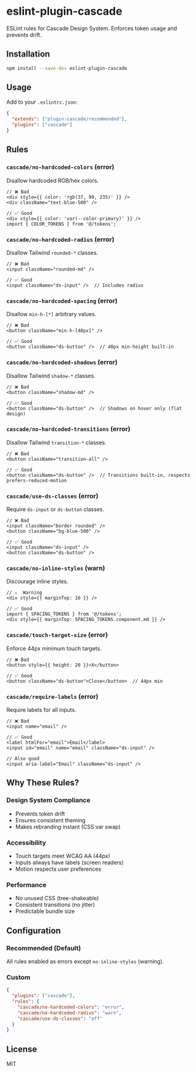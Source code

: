 # eslint-plugin-cascade

ESLint rules for Cascade Design System. Enforces token usage and prevents drift.

## Installation

```bash
npm install --save-dev eslint-plugin-cascade
```

## Usage

Add to your `.eslintrc.json`:

```json
{
  "extends": ["plugin:cascade/recommended"],
  "plugins": ["cascade"]
}
```

## Rules

### `cascade/no-hardcoded-colors` (error)
Disallow hardcoded RGB/hex colors.

```tsx
// ❌ Bad
<div style={{ color: 'rgb(37, 99, 235)' }} />
<div className="text-blue-500" />

// ✅ Good
<div style={{ color: 'var(--color-primary)' }} />
import { COLOR_TOKENS } from '@/tokens';
```

### `cascade/no-hardcoded-radius` (error)
Disallow Tailwind `rounded-*` classes.

```tsx
// ❌ Bad
<input className="rounded-md" />

// ✅ Good
<input className="ds-input" />  // Includes radius
```

### `cascade/no-hardcoded-spacing` (error)
Disallow `min-h-[*]` arbitrary values.

```tsx
// ❌ Bad
<button className="min-h-[48px]" />

// ✅ Good
<button className="ds-button" />  // 48px min-height built-in
```

### `cascade/no-hardcoded-shadows` (error)
Disallow Tailwind `shadow-*` classes.

```tsx
// ❌ Bad
<button className="shadow-md" />

// ✅ Good
<button className="ds-button" />  // Shadows on hover only (flat design)
```

### `cascade/no-hardcoded-transitions` (error)
Disallow Tailwind `transition-*` classes.

```tsx
// ❌ Bad
<button className="transition-all" />

// ✅ Good
<button className="ds-button" />  // Transitions built-in, respects prefers-reduced-motion
```

### `cascade/use-ds-classes` (error)
Require `ds-input` or `ds-button` classes.

```tsx
// ❌ Bad
<input className="border rounded" />
<button className="bg-blue-500" />

// ✅ Good
<input className="ds-input" />
<button className="ds-button" />
```

### `cascade/no-inline-styles` (warn)
Discourage inline styles.

```tsx
// ⚠️  Warning
<div style={{ marginTop: 16 }} />

// ✅ Good
import { SPACING_TOKENS } from '@/tokens';
<div style={{ marginTop: SPACING_TOKENS.component.md }} />
```

### `cascade/touch-target-size` (error)
Enforce 44px minimum touch targets.

```tsx
// ❌ Bad
<button style={{ height: 20 }}>X</button>

// ✅ Good
<button className="ds-button">Close</button>  // 44px min
```

### `cascade/require-labels` (error)
Require labels for all inputs.

```tsx
// ❌ Bad
<input name="email" />

// ✅ Good
<label htmlFor="email">Email</label>
<input id="email" name="email" className="ds-input" />

// Also good
<input aria-label="Email" className="ds-input" />
```

## Why These Rules?

### Design System Compliance
- Prevents token drift
- Ensures consistent theming
- Makes rebranding instant (CSS var swap)

### Accessibility
- Touch targets meet WCAG AA (44px)
- Inputs always have labels (screen readers)
- Motion respects user preferences

### Performance
- No unused CSS (tree-shakeable)
- Consistent transitions (no jitter)
- Predictable bundle size

## Configuration

### Recommended (Default)
All rules enabled as errors except `no-inline-styles` (warning).

### Custom
```json
{
  "plugins": ["cascade"],
  "rules": {
    "cascade/no-hardcoded-colors": "error",
    "cascade/no-hardcoded-radius": "warn",
    "cascade/use-ds-classes": "off"
  }
}
```

## License

MIT
